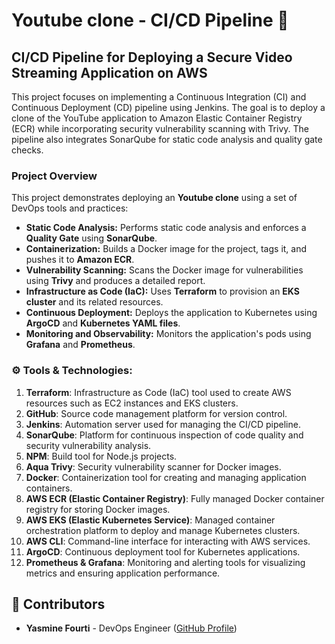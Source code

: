 # Youtube clone - CI/CD Pipeline 🚀
## CI/CD Pipeline for Deploying a Secure Video Streaming Application on AWS

This project focuses on implementing a Continuous Integration (CI) and Continuous Deployment (CD) pipeline using Jenkins. The goal is to deploy a clone of the YouTube application to Amazon Elastic Container Registry (ECR) while incorporating security vulnerability scanning with Trivy. The pipeline also integrates SonarQube for static code analysis and quality gate checks.

### Project Overview

This project demonstrates deploying an **Youtube clone** using a set of DevOps tools and practices:

- **Static Code Analysis:** Performs static code analysis and enforces a **Quality Gate** using **SonarQube**.
- **Containerization:** Builds a Docker image for the project, tags it, and pushes it to **Amazon ECR**.
- **Vulnerability Scanning:** Scans the Docker image for vulnerabilities using **Trivy** and produces a detailed report.
- **Infrastructure as Code (IaC):** Uses **Terraform** to provision an **EKS cluster** and its related resources.
- **Continuous Deployment:** Deploys the application to Kubernetes using **ArgoCD** and **Kubernetes YAML files**.
- **Monitoring and Observability:** Monitors the application's pods using **Grafana** and **Prometheus**.


### ⚙️  Tools & Technologies:

1. **Terraform**: Infrastructure as Code (IaC) tool used to create AWS resources such as EC2 instances and EKS clusters.  
2. **GitHub**: Source code management platform for version control.  
3. **Jenkins**: Automation server used for managing the CI/CD pipeline.  
4. **SonarQube**: Platform for continuous inspection of code quality and security vulnerability analysis.  
5. **NPM**: Build tool for Node.js projects.  
6. **Aqua Trivy**: Security vulnerability scanner for Docker images.  
7. **Docker**: Containerization tool for creating and managing application containers.  
8. **AWS ECR (Elastic Container Registry)**: Fully managed Docker container registry for storing Docker images.  
9. **AWS EKS (Elastic Kubernetes Service)**: Managed container orchestration platform to deploy and manage Kubernetes clusters.  
10. **AWS CLI**: Command-line interface for interacting with AWS services.  
11. **ArgoCD**: Continuous deployment tool for Kubernetes applications.  
12. **Prometheus & Grafana**: Monitoring and alerting tools for visualizing metrics and ensuring application performance. 

## 🙌 Contributors

- **Yasmine Fourti** - DevOps Engineer ([GitHub Profile](https://github.com/yasminefourti))  




